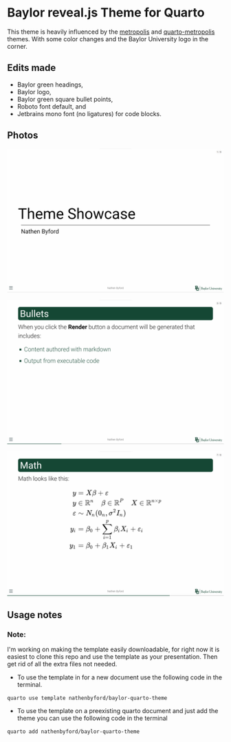 # Baylor reveal.js Theme for Quarto

This theme is heavily influenced by the [metropolis](https://github.com/pat-s/xaringan-metropolis) and [quarto-metropolis](https://codeberg.org/pat-s/quarto-metropolis) themes. With some color changes and the Baylor University logo in the corner.

## Edits made

-   Baylor green headings,
-   Baylor logo,
-   Baylor green square bullet points,
-   Roboto font default, and
-   Jetbrains mono font (no ligatures) for code blocks.

## Photos

![](Title.png)

![](List.png)

![](math.png)

## Usage notes

### Note:

I'm working on making the template easily downloadable, for right now it is easiest to clone this repo and use the template as your presentation. Then get rid of all the extra files not needed.

-   To use the template in for a new document use the following code in the terminal.

```         
quarto use template nathenbyford/baylor-quarto-theme
```

-   To use the template on a preexisting quarto document and just add the theme you can use the following code in the terminal

```         
quarto add nathenbyford/baylor-quarto-theme
```
